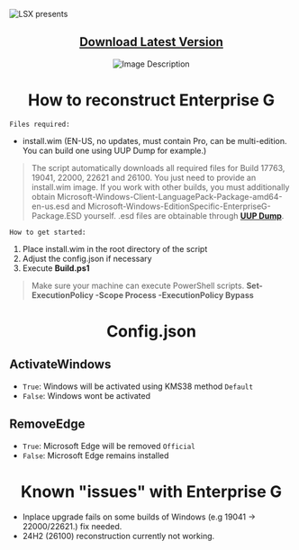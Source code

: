 ![LSX presents](https://github.com/xLSX285/EnterpriseG/assets/129116755/4957cf9b-42fe-4e70-9a33-d3450cbc9a52)

<div align="center">

## [Download Latest Version](https://github.com/xLSX285/EnterpriseG/archive/refs/heads/main.zip)
</div>
<div align="center">
  <img src="https://github.com/xLSX285/EnterpriseG/assets/129116755/3f1a3925-ea56-408e-89d0-5e717712e6e6" alt="Image Description">
</div>

<div align="center">
  
# How to reconstruct Enterprise G
</div>

`Files required:`
- install.wim (EN-US, no updates, must contain Pro, can be multi-edition. You can build one using UUP Dump for example.)

> The script automatically downloads all required files for Build 17763, 19041, 22000, 22621 and 26100. You just need to provide an install.wim image. If you work with other builds, you must additionally obtain Microsoft-Windows-Client-LanguagePack-Package-amd64-en-us.esd and Microsoft-Windows-EditionSpecific-EnterpriseG-Package.ESD yourself. .esd files are obtainable through [**UUP Dump**](https://uupdump.net/).

`How to get started:`
1. Place install.wim in the root directory of the script
2. Adjust the config.json if necessary
3. Execute **Build.ps1**

> Make sure your machine can execute PowerShell scripts. **Set-ExecutionPolicy -Scope Process -ExecutionPolicy Bypass**
>
<div align="center">
  
# Config.json

</div>

## ActivateWindows

- `True`: Windows will be activated using KMS38 method `Default`
- `False`: Windows wont be activated

## RemoveEdge

- `True`: Microsoft Edge will be removed `Official`
- `False`: Microsoft Edge remains installed

<div align="center">
  
# Known "issues" with Enterprise G
</div>

- Inplace upgrade fails on some builds of Windows (e.g 19041 -> 22000/22621.) fix needed.
- 24H2 (26100) reconstruction currently not working.
